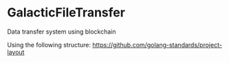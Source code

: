 # GalacticFileTransfer
Data transfer system using blockchain


Using the following structure:
https://github.com/golang-standards/project-layout